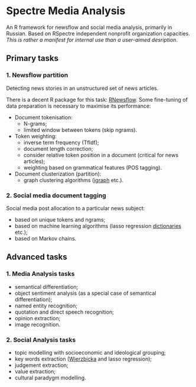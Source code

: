 # Spectre Media Analysis
An R framework for newsflow and social media analysis, primarily in Russian. Based on RSpectre independent nonprofit organization capacities. *This is rather a manifest for internal use than a user-aimed desription*.

## Primary tasks

### 1. Newsflow partition

Detecting news stories in an unstructured set of news articles.

There is a decent R package for this task: [RNewsflow](https://github.com/kasperwelbers/RNewsflow). Some fine-tuning of data preparation is necessary to maximise its performance:

* Document tokenisation:
  + N-grams;
  + limited window between tokens (skip ngrams).
* Token weighting:
  + inverse term frequency (TfIdf);
  + document length correction;
  + consider relative token position in a document (critical for news articles);
  + weighting based on grammatical features (POS tagging).
* Document clusterization (partition):
  + graph clustering algorithms ([igraph](https://igraph.org/r/) etc.).
  
### 2. Social media document tagging

Social media post allocation to a particular news subject:

* based on unique tokens and ngrams;
* based on machine learning algorithms (lasso regression [dictionaries](https://github.com/sfeuerriegel/SentimentAnalysis) etc.);
* based on Markov chains.

## Advanced tasks

### 1. Media Analysis tasks

* semantical differentiation;
* object sentiment analysis (as a special case of semantical differentiation);
* named entity recognition;
* quotation and direct speech recognition;
* opinion extraction;
* image recognition.

### 2. Social Analysis tasks

* topic modelling with socioeconomic and ideological grouping;
* key words extraction ([Wierzbicka](https://books.google.ru/books/about/Understanding_Cultures_Through_Their_Key.html?id=Un0bAQAAIAAJ&redir_esc=y) and lasso regression);
* judgement extraction;
* value extraction;
* cultural paradygm modelling.
